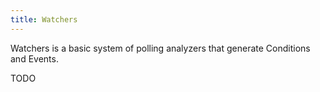 ```yaml
---
title: Watchers
---
```


Watchers is a basic system of polling analyzers that generate 
Conditions and Events.

TODO
